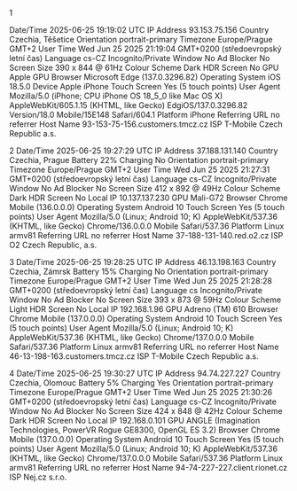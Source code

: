 1 

Date/Time	2025-06-25 19:19:02 UTC
IP Address	93.153.75.156
Country 
Czechia, Těšetice
Orientation	portrait-primary
Timezone	Europe/Prague GMT+2
User Time	Wed Jun 25 2025 21:19:04 GMT+0200 (středoevropský letní čas)
Language	cs-CZ
Incognito/Private Window	No
Ad Blocker	No
Screen Size	390 x 844 @ 61Hz
Colour Scheme	Dark
HDR Screen	No
GPU	Apple GPU
Browser	Microsoft Edge (137.0.3296.82)
Operating System	iOS 18.5.0
Device	Apple iPhone
Touch Screen	Yes (5 touch points)
User Agent	Mozilla/5.0 (iPhone; CPU iPhone OS 18_5_0 like Mac OS X) AppleWebKit/605.1.15 (KHTML, like Gecko) EdgiOS/137.0.3296.82 Version/18.0 Mobile/15E148 Safari/604.1
Platform	iPhone
Referring URL	no referrer
Host Name	93-153-75-156.customers.tmcz.cz
ISP	T-Mobile Czech Republic a.s.

2
Date/Time	2025-06-25 19:27:29 UTC
IP Address	37.188.131.140
Country 
Czechia, Prague
Battery	22%
Charging	No
Orientation	portrait-primary
Timezone	Europe/Prague GMT+2
User Time	Wed Jun 25 2025 21:27:31 GMT+0200 (středoevropský letní čas)
Language	cs-CZ
Incognito/Private Window	No
Ad Blocker	No
Screen Size	412 x 892 @ 49Hz
Colour Scheme	Dark
HDR Screen	No
Local IP	10.137.137.230
GPU	Mali-G72
Browser	Chrome Mobile (136.0.0.0)
Operating System	Android 10
Touch Screen	Yes (5 touch points)
User Agent	Mozilla/5.0 (Linux; Android 10; K) AppleWebKit/537.36 (KHTML, like Gecko) Chrome/136.0.0.0 Mobile Safari/537.36
Platform	Linux armv81
Referring URL	no referrer
Host Name	37-188-131-140.red.o2.cz
ISP	O2 Czech Republic, a.s.

3
Date/Time	2025-06-25 19:28:25 UTC
IP Address	46.13.198.163
Country 
Czechia, Zámrsk
Battery	15%
Charging	No
Orientation	portrait-primary
Timezone	Europe/Prague GMT+2
User Time	Wed Jun 25 2025 21:28:28 GMT+0200 (středoevropský letní čas)
Language	cs
Incognito/Private Window	No
Ad Blocker	No
Screen Size	393 x 873 @ 59Hz
Colour Scheme	Light
HDR Screen	No
Local IP	192.168.1.96
GPU	Adreno (TM) 610
Browser	Chrome Mobile (137.0.0.0)
Operating System	Android 10
Touch Screen	Yes (5 touch points)
User Agent	Mozilla/5.0 (Linux; Android 10; K) AppleWebKit/537.36 (KHTML, like Gecko) Chrome/137.0.0.0 Mobile Safari/537.36
Platform	Linux armv81
Referring URL	no referrer
Host Name	46-13-198-163.customers.tmcz.cz
ISP	T-Mobile Czech Republic a.s.

4
Date/Time	2025-06-25 19:30:27 UTC
IP Address	94.74.227.227
Country 
Czechia, Olomouc
Battery	5%
Charging	Yes
Orientation	portrait-primary
Timezone	Europe/Prague GMT+2
User Time	Wed Jun 25 2025 21:30:26 GMT+0200 (středoevropský letní čas)
Language	cs-CZ
Incognito/Private Window	No
Ad Blocker	No
Screen Size	424 x 848 @ 42Hz
Colour Scheme	Dark
HDR Screen	No
Local IP	192.168.0.101
GPU	ANGLE (Imagination Technologies, PowerVR Rogue GE8300, OpenGL ES 3.2)
Browser	Chrome Mobile (137.0.0.0)
Operating System	Android 10
Touch Screen	Yes (5 touch points)
User Agent	Mozilla/5.0 (Linux; Android 10; K) AppleWebKit/537.36 (KHTML, like Gecko) Chrome/137.0.0.0 Mobile Safari/537.36
Platform	Linux armv81
Referring URL	no referrer
Host Name	94-74-227-227.client.rionet.cz
ISP	Nej.cz s.r.o.
